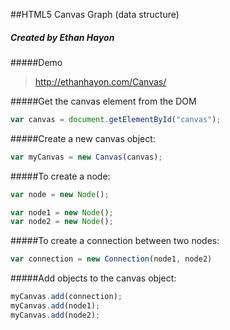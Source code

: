 ##HTML5 Canvas Graph (data structure)
##### Created by Ethan Hayon

#####Demo
> http://ethanhayon.com/Canvas/

#####Get the canvas element from the DOM
```javascript
var canvas = document.getElementById("canvas");
```

#####Create a new canvas object:
```javascript
var myCanvas = new Canvas(canvas);
```

#####To create a node:
```javascript
var node = new Node();
```
```javascript
var node1 = new Node();
var node2 = new Node();
```

#####To create a connection between two nodes:
```javascript
var connection = new Connection(node1, node2)
```

#####Add objects to the canvas object:
```javascript
myCanvas.add(connection);
myCanvas.add(node1);
myCanvas.add(node2);
```
